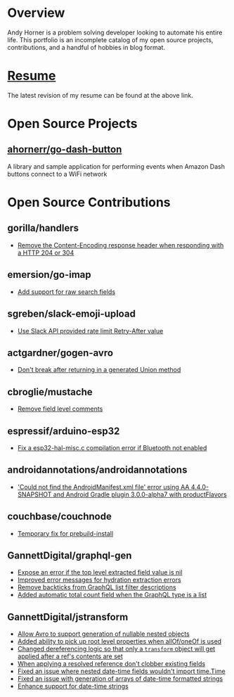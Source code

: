 # Overview
Andy Horner is a problem solving developer looking to automate his entire life. This portfolio is an incomplete catalog of my open source projects, contributions, and a handful of hobbies in blog format. 

# [Resume](Andy%20Horner%20Resume.pdf)
The latest revision of my resume can be found at the above link.

# Open Source Projects
## [ahornerr/go-dash-button](https://github.com/ahornerr/go-dash-button)
A library and sample application for performing events when Amazon Dash buttons connect to a WiFi network

# Open Source Contributions

## gorilla/handlers
 * [Remove the Content-Encoding response header when responding with a HTTP 204 or 304](https://github.com/gorilla/handlers/pull/176)

## emersion/go-imap
 * [Add support for raw search fields](https://github.com/emersion/go-imap/pull/334)

## sgreben/slack-emoji-upload
 * [Use Slack API provided rate limit Retry-After value](https://github.com/sgreben/slack-emoji-upload/pull/1)

## actgardner/gogen-avro
 * [Don't break after returning in a generated Union method](https://github.com/actgardner/gogen-avro/pull/98)

## cbroglie/mustache
 * [Remove field level comments](https://github.com/cbroglie/mustache/pull/32)

## espressif/arduino-esp32
 * [Fix a esp32-hal-misc.c compilation error if Bluetooth not enabled](https://github.com/espressif/arduino-esp32/pull/2172)

## androidannotations/androidannotations
 * ['Could not find the AndroidManifest.xml file' error using AA 4.4.0-SNAPSHOT and Android Gradle plugin 3.0.0-alpha7 with productFlavors](https://github.com/androidannotations/androidannotations/issues/2028)

## couchbase/couchnode
 * [Temporary fix for prebuild-install](https://github.com/couchbase/couchnode/pull/74)

## GannettDigital/graphql-gen
 * [Expose an error if the top level extracted field value is nil](https://github.com/GannettDigital/graphql-gen/pull/18)
 * [Improved error messages for hydration extraction errors](https://github.com/GannettDigital/graphql-gen/pull/19)
 * [Remove backticks from GraphQL list filter descriptions](https://github.com/GannettDigital/graphql-gen/pull/20)
 * [Added automatic total count field when the GraphQL type is a list](https://github.com/GannettDigital/graphql-gen/pull/21)

## GannettDigital/jstransform
 * [Allow Avro to support generation of nullable nested objects](https://github.com/GannettDigital/jstransform/pull/84)
 * [Added ability to pick up root level properties when allOf/oneOf is used](https://github.com/GannettDigital/jstransform/pull/72)
 * [Changed dereferencing logic so that only a `transform` object will get applied after a ref's contents are set](https://github.com/GannettDigital/jstransform/pull/67)
 * [When applying a resolved reference don't clobber existing fields](https://github.com/GannettDigital/jstransform/pull/65)
 * [Fixed an issue where nested date-time fields wouldn't import time.Time](https://github.com/GannettDigital/jstransform/pull/30)
 * [Fixed an issue with generation of arrays of date-time formatted strings](https://github.com/GannettDigital/jstransform/pull/29)
 * [Enhance support for date-time strings](https://github.com/GannettDigital/jstransform/pull/20)
